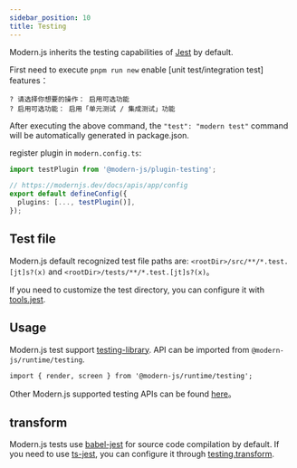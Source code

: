 ```yaml
---
sidebar_position: 10
title: Testing
---
```


Modern.js inherits the testing capabilities of [Jest](https://jestjs.io/) by default.

First need to execute `pnpm run new` enable [unit test/integration test] features：

```
? 请选择你想要的操作： 启用可选功能
? 启用可选功能： 启用「单元测试 / 集成测试」功能
```

After executing the above command, the `"test": "modern test"` command will be automatically generated in package.json.

register plugin in `modern.config.ts`:

```ts title="modern.config.ts"
import testPlugin from '@modern-js/plugin-testing';

// https://modernjs.dev/docs/apis/app/config
export default defineConfig({
  plugins: [..., testPlugin()],
});
```

## Test file

Modern.js default recognized test file paths are: `<rootDir>/src/**/*.test.[jt]s?(x)` and `<rootDir>/tests/**/*.test.[jt]s?(x)`。

If you need to customize the test directory, you can configure it with [tools.jest](/docs/configure/app/tools/jest).

## Usage

Modern.js test support [testing-library](https://testing-library.com/docs/). API can be imported from `@modern-js/runtime/testing`.

```
import { render, screen } from '@modern-js/runtime/testing';
```

Other Modern.js supported testing APIs can be found [here](/docs/apis/app/runtime/testing/cleanup)。

## transform

Modern.js tests use [babel-jest](https://www.npmjs.com/package/babel-jest) for source code compilation by default. If you need to use [ts-jest](https://github.com/kulshekhar/ts-jest), you can configure it through [testing.transform](/docs/configure/app/testing/transformer).
